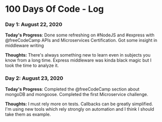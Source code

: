 # 100 Days Of Code - Log

### Day 1: August 22, 2020

**Today's Progress**: Done some refreshing on #NodeJS and #express with @freeCodeCamp APIs and Microservices Certification. Got some insight in middleware writing

**Thoughts:** There's always something new to learn even in subjects you know from a long time. Express middleware was kinda black magic but I took the time to analyze it.

### Day 2: August 23, 2020

**Today's Progress**: Completed the @freeCodeCamp section about mongoDB and mongoose. Completed the first Microservice challenge.

**Thoughts:** I must rely more on tests. Callbacks can be greatly simplified. I'm using new tools which rely strongly on automation and I think I should take them as example.
